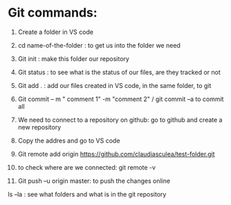 # Git commands:

1. Create a folder in VS code 

2. cd name-of-the-folder : to get us into the folder we need 

3. Git init : make this folder our repository 

4. Git status : to see what is the status of our files, are they tracked or not 

5. Git add . : add our files created in VS code, in the same folder, to git 

6. Git commit – m " comment 1" -m "comment 2" / git commit –a to commit all 

7. We need to connect to a repository on github: go to github and create a new repository 

8. Copy the addres and go to VS code 

9. Git remote add origin https://github.com/claudiasculea/test-folder.git 

10. to check where are we connected: git remote -v 

11. Git push –u origin master: to push the changes online 


ls –la : see what folders and what is in the git repository 